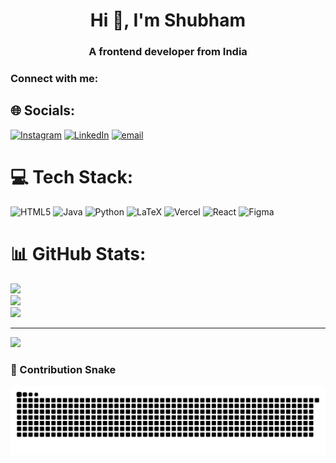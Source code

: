 <h1 align="center">Hi 👋, I'm Shubham</h1>
<h3 align="center">A frontend developer from India</h3>

<h3 align="left">Connect with me:</h3>
<p align="left">
</p>


## 🌐 Socials:
[![Instagram](https://img.shields.io/badge/Instagram-%23E4405F.svg?logo=Instagram&logoColor=white)](https://instagram.com/shubham_bhandari__24) [![LinkedIn](https://img.shields.io/badge/LinkedIn-%230077B5.svg?logo=linkedin&logoColor=white)](https://linkedin.com/in/https://www.linkedin.com/in/shubham-bhandari-706b03354/) [![email](https://img.shields.io/badge/Email-D14836?logo=gmail&logoColor=white)](mailto:shubhambhandari127@gmail.com) 

# 💻 Tech Stack:
![HTML5](https://img.shields.io/badge/html5-%23E34F26.svg?style=for-the-badge&logo=html5&logoColor=white) ![Java](https://img.shields.io/badge/java-%23ED8B00.svg?style=for-the-badge&logo=openjdk&logoColor=white) ![Python](https://img.shields.io/badge/python-3670A0?style=for-the-badge&logo=python&logoColor=ffdd54) ![LaTeX](https://img.shields.io/badge/latex-%23008080.svg?style=for-the-badge&logo=latex&logoColor=white) ![Vercel](https://img.shields.io/badge/vercel-%23000000.svg?style=for-the-badge&logo=vercel&logoColor=white) ![React](https://img.shields.io/badge/react-%2320232a.svg?style=for-the-badge&logo=react&logoColor=%2361DAFB) ![Figma](https://img.shields.io/badge/figma-%23F24E1E.svg?style=for-the-badge&logo=figma&logoColor=white)
# 📊 GitHub Stats:
![](https://github-readme-stats.vercel.app/api?username=shubhambhandari24&theme=dark&hide_border=false&include_all_commits=false&count_private=false)<br/>
![](https://nirzak-streak-stats.vercel.app/?user=shubhambhandari24&theme=dark&hide_border=false)<br/>
![](https://github-readme-stats.vercel.app/api/top-langs/?username=shubhambhandari24&theme=dark&hide_border=false&include_all_commits=false&count_private=false&layout=compact)

---
[![](https://visitcount.itsvg.in/api?id=shubhambhandari24&icon=0&color=0)](https://visitcount.itsvg.in)


<!-- Proudly created with GPRM ( https://gprm.itsvg.in ) -->
### 🐍 Contribution Snake

![Snake animation](https://github.com/shubhambhandari24/shubhambhandari24/blob/output/github-contribution-grid-snake.svg)



